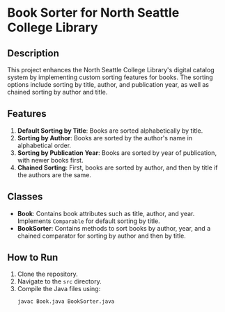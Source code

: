 # Book Sorter for North Seattle College Library

## Description
This project enhances the North Seattle College Library's digital catalog system by implementing custom sorting features for books. The sorting options include sorting by title, author, and publication year, as well as chained sorting by author and title.

## Features
1. **Default Sorting by Title**: Books are sorted alphabetically by title.
2. **Sorting by Author**: Books are sorted by the author's name in alphabetical order.
3. **Sorting by Publication Year**: Books are sorted by year of publication, with newer books first.
4. **Chained Sorting**: First, books are sorted by author, and then by title if the authors are the same.

## Classes
- **Book**: Contains book attributes such as title, author, and year. Implements `Comparable` for default sorting by title.
- **BookSorter**: Contains methods to sort books by author, year, and a chained comparator for sorting by author and then by title.

## How to Run
1. Clone the repository.
2. Navigate to the `src` directory.
3. Compile the Java files using:
   ```bash
   javac Book.java BookSorter.java
